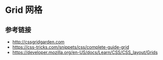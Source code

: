 # Grid 网格

## 参考链接
* http://cssgridgarden.com
* https://css-tricks.com/snippets/css/complete-guide-grid
* https://developer.mozilla.org/en-US/docs/Learn/CSS/CSS_layout/Grids

